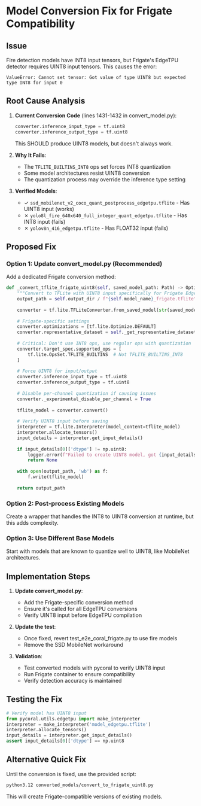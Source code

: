 # Model Conversion Fix for Frigate Compatibility

## Issue
Fire detection models have INT8 input tensors, but Frigate's EdgeTPU detector requires UINT8 input tensors. This causes the error:
```
ValueError: Cannot set tensor: Got value of type UINT8 but expected type INT8 for input 0
```

## Root Cause Analysis

1. **Current Conversion Code** (lines 1431-1432 in convert_model.py):
   ```python
   converter.inference_input_type = tf.uint8
   converter.inference_output_type = tf.uint8
   ```
   This SHOULD produce UINT8 models, but doesn't always work.

2. **Why It Fails**:
   - The `TFLITE_BUILTINS_INT8` ops set forces INT8 quantization
   - Some model architectures resist UINT8 conversion
   - The quantization process may override the inference type setting

3. **Verified Models**:
   - ✓ `ssd_mobilenet_v2_coco_quant_postprocess_edgetpu.tflite` - Has UINT8 input (works)
   - ✗ `yolo8l_fire_640x640_full_integer_quant_edgetpu.tflite` - Has INT8 input (fails)
   - ✗ `yolov8n_416_edgetpu.tflite` - Has FLOAT32 input (fails)

## Proposed Fix

### Option 1: Update convert_model.py (Recommended)

Add a dedicated Frigate conversion method:

```python
def _convert_tflite_frigate_uint8(self, saved_model_path: Path) -> Optional[Path]:
    """Convert to TFLite with UINT8 input specifically for Frigate EdgeTPU."""
    output_path = self.output_dir / f"{self.model_name}_frigate.tflite"
    
    converter = tf.lite.TFLiteConverter.from_saved_model(str(saved_model_path))
    
    # Frigate-specific settings
    converter.optimizations = [tf.lite.Optimize.DEFAULT]
    converter.representative_dataset = self._get_representative_dataset()
    
    # Critical: Don't use INT8 ops, use regular ops with quantization
    converter.target_spec.supported_ops = [
        tf.lite.OpsSet.TFLITE_BUILTINS  # Not TFLITE_BUILTINS_INT8
    ]
    
    # Force UINT8 for input/output
    converter.inference_input_type = tf.uint8
    converter.inference_output_type = tf.uint8
    
    # Disable per-channel quantization if causing issues
    converter._experimental_disable_per_channel = True
    
    tflite_model = converter.convert()
    
    # Verify UINT8 input before saving
    interpreter = tf.lite.Interpreter(model_content=tflite_model)
    interpreter.allocate_tensors()
    input_details = interpreter.get_input_details()
    
    if input_details[0]['dtype'] != np.uint8:
        logger.error(f"Failed to create UINT8 model, got {input_details[0]['dtype']}")
        return None
    
    with open(output_path, 'wb') as f:
        f.write(tflite_model)
    
    return output_path
```

### Option 2: Post-process Existing Models

Create a wrapper that handles the INT8 to UINT8 conversion at runtime, but this adds complexity.

### Option 3: Use Different Base Models

Start with models that are known to quantize well to UINT8, like MobileNet architectures.

## Implementation Steps

1. **Update convert_model.py**:
   - Add the Frigate-specific conversion method
   - Ensure it's called for all EdgeTPU conversions
   - Verify UINT8 input before EdgeTPU compilation

2. **Update the test**:
   - Once fixed, revert test_e2e_coral_frigate.py to use fire models
   - Remove the SSD MobileNet workaround

3. **Validation**:
   - Test converted models with pycoral to verify UINT8 input
   - Run Frigate container to ensure compatibility
   - Verify detection accuracy is maintained

## Testing the Fix

```python
# Verify model has UINT8 input
from pycoral.utils.edgetpu import make_interpreter
interpreter = make_interpreter('model_edgetpu.tflite')
interpreter.allocate_tensors()
input_details = interpreter.get_input_details()
assert input_details[0]['dtype'] == np.uint8
```

## Alternative Quick Fix

Until the conversion is fixed, use the provided script:
```bash
python3.12 converted_models/convert_to_frigate_uint8.py
```

This will create Frigate-compatible versions of existing models.